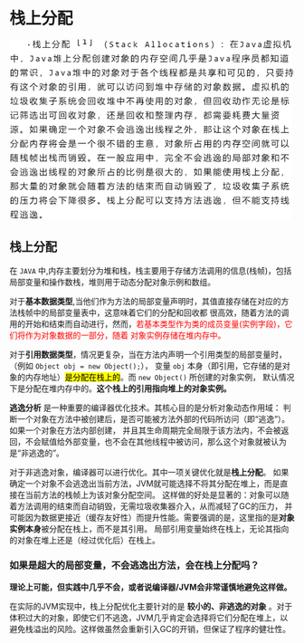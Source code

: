 # 栈上分配

![img.png](img.png)

## 栈上分配

在 `JAVA` 中,内存主要划分为堆和栈，栈主要用于存储方法调用的信息(栈帧)，包括局部变量和操作数栈，堆则用于动态分配对象示例和数组。

对于**基本数据类型**,当他们作为方法的局部变量声明时，其值直接存储在对应的方法栈帧中的局部变量表中，这意味着它们的分配和回收都
很高效，随着方法的调用的开始和结束而自动进行，然而，<font style="color:red">若基本类型作为类的成员变量(实例字段)，它们将作为对象数据的一部分，随着
对象实例存储在堆内存中。</font>

对于**引用数据类型**，情况更复杂，当在方法内声明一个引用类型的局部变量时，（例如 `Object obj = new Object();`），
变量 `obj` 本身（即引用，它存储的是对象的内存地址）<mark>是分配在栈上的</mark>。而 `new Object()` 所创建的对象实例，
默认情况下是分配在堆内存中的。**这个栈上的引用指向堆上的对象实例。**

**逃逸分析** 是一种重要的编译器优化技术。其核心目的是分析对象动态作用域：
判断一个对象在方法中被创建后，是否可能被方法外部的代码所访问（即“逃逸”）。如果一个对象在方法内部创建，
并且其生命周期完全局限于该方法内，不会被返回，不会赋值给外部变量，也不会在其他线程中被访问，那么这个对象就被认为是“非逃逸的”。

对于非逃逸对象，编译器可以进行优化。其中一项关键优化就是**栈上分配**。
如果确定一个对象不会逃逸出当前方法，JVM就可能选择不将其分配在堆上，而是直接在当前方法的栈帧上为该对象分配空间。
这样做的好处是显著的：对象可以随着方法调用的结束而自动销毁，无需垃圾收集器介入，从而减轻了GC的压力，
并可能因为数据更接近（缓存友好性）而提升性能。需要强调的是，这里指的是**对象实例本身**被分配在栈上，而不是其引用。
局部引用变量始终在栈上，无论其指向的对象在堆上还是（经过优化后）在栈上。

### 如果是超大的局部变量，不会逃逸出方法，会在栈上分配吗？

**理论上可能，但实践中几乎不会，或者说编译器/JVM会非常谨慎地避免这样做。**

在实际的JVM实现中，栈上分配优化主要针对的是 **较小的、非逃逸的对象** 。对于体积过大的对象，即使它们不逃逸，JVM几乎肯定会选择将它们分配在堆上，以避免栈溢出的风险。这样做虽然会重新引入GC的开销，但保证了程序的健壮性。
